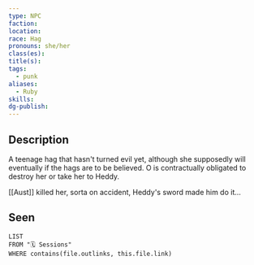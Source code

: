 ```yaml
---
type: NPC
faction: 
location: 
race: Hag
pronouns: she/her
class(es): 
title(s): 
tags:
  - punk
aliases:
  - Ruby
skills: 
dg-publish:
---
```

## Description
A teenage hag that hasn't turned evil yet, although she supposedly will eventually if the hags are to be believed. O is contractually obligated to destroy her or take her to Heddy. 

[[Aust]] killed her, sorta on accident, Heddy's sword made him do it...
## Seen
```dataview
LIST
FROM "🗓️ Sessions"
WHERE contains(file.outlinks, this.file.link)
```
